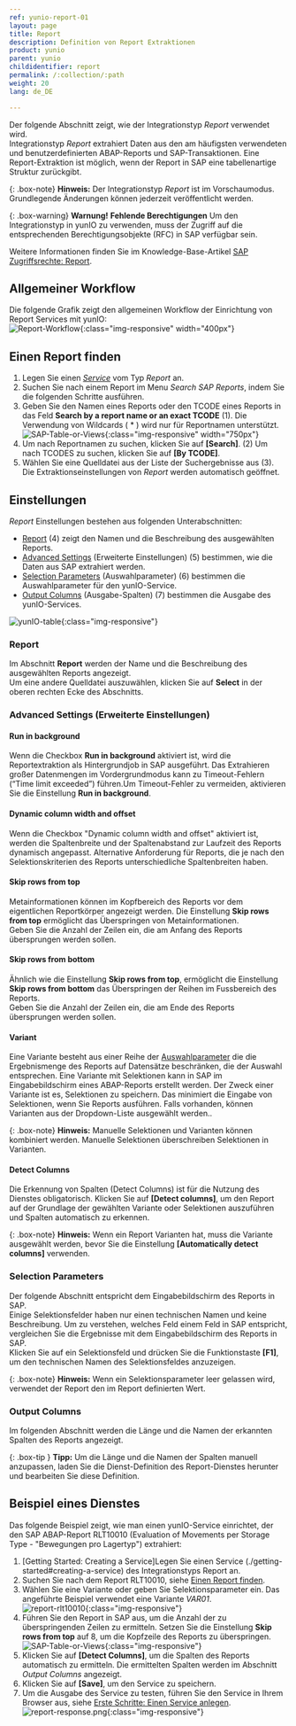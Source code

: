 ```yaml
---
ref: yunio-report-01
layout: page
title: Report
description: Definition von Report Extraktionen
product: yunio
parent: yunio
childidentifier: report
permalink: /:collection/:path
weight: 20
lang: de_DE

---
```


Der folgende Abschnitt zeigt, wie der Integrationstyp *Report* verwendet wird.<br>
Integrationstyp *Report* extrahiert Daten aus den am häufigsten verwendeten und benutzerdefinierten ABAP-Reports und SAP-Transaktionen.
Eine Report-Extraktion ist möglich, wenn der Report in SAP eine tabellenartige Struktur zurückgibt.

{: .box-note}
**Hinweis:** Der Integrationstyp *Report* ist im Vorschaumodus. Grundlegende Änderungen können jederzeit veröffentlicht werden. 

<!---
{: .box-note }
**Hinweis:** Die Report Komponente setzt die Installation des benutzerdefinierten Funktionsbausteins in Ihrem SAP-System voraus. `Z_XTRACT_IS_REMOTE_REPORT`
Nähere Informationen finden Sie unter [Report Funktionsbaustein installieren ](#sap-customizing).
-->

{: .box-warning}
**Warnung!** **Fehlende Berechtigungen**
Um den Integrationstyp in yunIO zu verwenden, muss der Zugriff auf die entsprechenden Berechtigungsobjekte (RFC) in SAP verfügbar sein. 

Weitere Informationen finden Sie im Knowledge-Base-Artikel [SAP Zugriffsrechte: Report](https://kb.theobald-software.com/sap/authority-objects-sap-user-rights#report).

## Allgemeiner Workflow
Die folgende Grafik zeigt den allgemeinen Workflow der Einrichtung von Report Services mit yunIO:<br>
![Report-Workflow](/img/content/report-general-workflow-yunIO.png){:class="img-responsive" width="400px"}


## Einen Report finden

1. Legen Sie einen [*Service*](./erste-schritte#einen-service-anlegen) vom Typ *Report* an. 
2. Suchen Sie nach einem Report im Menu *Search SAP Reports*, indem Sie die folgenden Schritte ausführen.
3. Geben Sie den Namen eines Reports oder den TCODE eines Reports in das Feld **Search by a report name or an exact TCODE** (1). Die Verwendung von Wildcards ( * ) wird nur für Reportnamen unterstützt.
![SAP-Table-or-Views](/img/content/yunio/report-lookup.png){:class="img-responsive" width="750px"}
4. Um nach Reportnamen zu suchen, klicken Sie auf **[Search]**. (2)
Um nach TCODES zu suchen, klicken Sie auf **[By TCODE]**.
5. Wählen Sie eine Quelldatei aus der Liste der Suchergebnisse aus (3). 
Die Extraktionseinstellungen von *Report* werden automatisch geöffnet. <br>

## Einstellungen
*Report* Einstellungen bestehen aus folgenden Unterabschnitten:
- [Report](#report) (4) zeigt den Namen und die Beschreibung des ausgewählten Reports.
- [Advanced Settings](#advanced-settings) (Erweiterte Einstellungen) (5) bestimmen, wie die Daten aus SAP extrahiert werden.
- [Selection Parameters](#selection-parameters) (Auswahlparameter) (6) bestimmen die Auswahlparameter für den yunIO-Service.
- [Output Columns](#output-columns) (Ausgabe-Spalten) (7) bestimmen die Ausgabe des yunIO-Services.

![yunIO-table](/img/content/yunio/report.png){:class="img-responsive"}


### Report

Im Abschnitt **Report** werden der Name und die Beschreibung des ausgewählten Reports angezeigt.<br>
Um eine andere Quelldatei auszuwählen, klicken Sie auf **Select** in der oberen rechten Ecke des Abschnitts.

### Advanced Settings (Erweiterte Einstellungen)

#### Run in background
Wenn die Checkbox **Run in background** aktiviert ist, wird die Reportextraktion als Hintergrundjob in SAP ausgeführt. 
Das Extrahieren großer Datenmengen im Vordergrundmodus kann zu Timeout-Fehlern (“Time limit exceeded”) führen.Um Timeout-Fehler zu vermeiden, aktivieren Sie die Einstellung **Run in background**.

#### Dynamic column width and offset
Wenn die Checkbox "Dynamic column width and offset" aktiviert ist, werden die Spaltenbreite und der Spaltenabstand zur Laufzeit des Reports dynamisch angepasst.
Alternative Anforderung für Reports, die je nach den Selektionskriterien des Reports unterschiedliche Spaltenbreiten haben.	

#### Skip rows from top
Metainformationen können im Kopfbereich des Reports vor dem eigentlichen Reportkörper angezeigt werden. Die Einstellung **Skip rows from top** ermöglicht das Überspringen von Metainformationen. <br>
Geben Sie die Anzahl der Zeilen ein, die am Anfang des Reports übersprungen werden sollen. 


#### Skip rows from bottom

Ähnlich wie die Einstellung **Skip rows from top**, ermöglicht die Einstellung **Skip rows from bottom** das Überspringen der Reihen im Fussbereich des Reports. <br>
Geben Sie die Anzahl der Zeilen ein, die am Ende des Reports übersprungen werden sollen.

#### Variant

Eine Variante besteht aus einer Reihe der [Auswahlparameter](#selection-parameters) die die Ergebnismenge des Reports auf Datensätze beschränken, die der Auswahl entsprechen.
Eine Variante mit Selektionen kann in SAP im Eingabebildschirm eines ABAP-Reports erstellt werden. 
Der Zweck einer Variante ist es, Selektionen zu speichern. Das minimiert die Eingabe von Selektionen, wenn Sie Reports ausführen.
Falls vorhanden, können Varianten aus der Dropdown-Liste ausgewählt werden..<br>


{: .box-note}
**Hinweis:** Manuelle Selektionen und Varianten können kombiniert werden. Manuelle Selektionen überschreiben Selektionen in Varianten.

#### Detect Columns
Die Erkennung von Spalten (Detect Columns) ist für die Nutzung des Dienstes obligatorisch.
Klicken Sie auf **[Detect columns]**, um den Report auf der Grundlage der gewählten Variante oder Selektionen auszuführen und Spalten automatisch zu erkennen.

{: .box-note}
**Hinweis:** Wenn ein Report Varianten hat, muss die Variante ausgewählt werden, bevor Sie die Einstellung **[Automatically detect columns]** verwenden.


### Selection Parameters
Der folgende Abschnitt entspricht dem Eingabebildschirm des Reports in SAP.<br>
Einige Selektionsfelder haben nur einen technischen Namen und keine Beschreibung. 
Um zu verstehen, welches Feld einem Feld in SAP entspricht, vergleichen Sie die Ergebnisse mit dem Eingabebildschirm des Reports in SAP. <br>
Klicken Sie auf ein Selektionsfeld und drücken Sie die Funktionstaste **[F1]**, um den technischen Namen des Selektionsfeldes anzuzeigen. 

{: .box-note}
**Hinweis:** Wenn ein Selektionsparameter leer gelassen wird, verwendet der Report den im Report definierten Wert. 


### Output Columns

Im folgenden Abschnitt werden die Länge und die Namen der erkannten Spalten des Reports angezeigt.

{: .box-tip }
**Tipp:** Um die Länge und die Namen der Spalten manuell anzupassen, laden Sie die Dienst-Definition des Report-Dienstes herunter und bearbeiten Sie diese  Definition.

## Beispiel eines Dienstes

Das folgende Beispiel zeigt, wie man einen yunIO-Service einrichtet, der den SAP ABAP-Report RLT10010 (Evaluation of Movements per Storage Type - "Bewegungen pro Lagertyp") extrahiert:
1. [Getting Started: Creating a Service]Legen Sie einen Service (./getting-started#creating-a-service) des Integrationstyps Report an.
2. Suchen Sie nach dem Report RLT10010, siehe [Einen Report finden](#einen-report-finden).
3. Wählen Sie eine Variante oder geben Sie Selektionsparameter ein. Das angeführte Beispiel verwendet eine Variante *VAR01*.<br>
![report-rlt10010](/img/content/yunio/report-rlt10010.png){:class="img-responsive"}
4. Führen Sie den Report in SAP aus, um die Anzahl der zu überspringenden Zeilen zu ermitteln. Setzen Sie die Einstellung **Skip rows from top** auf 8, um die Kopfzeile des Reports zu überspringen. 
![SAP-Table-or-Views](/img/content/yunio/report-sap3.png){:class="img-responsive"}
5. Klicken Sie auf **[Detect Columns]**, um die Spalten des Reports automatisch zu ermitteln. Die ermittelten Spalten werden im Abschnitt *Output Columns* angezeigt.
6. Klicken Sie auf **[Save]**, um den Service zu speichern.
7. Um die Ausgabe des Service zu testen, führen Sie den Service in Ihrem Browser aus, siehe [Erste Schritte: Einen Service anlegen](./erste-schritte#einen-service-anlegen).<br>
![report-response.png](/img/content/yunio/report-response.png){:class="img-responsive"}

<!---
****
 #### Weiterführende Links
-


## SAP Customizing

{% include _content/en/sap-customizing/install-report-custom-function-module.md  %}
-->